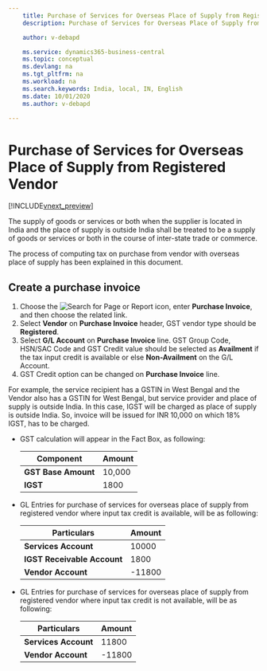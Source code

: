 ```yaml
---
    title: Purchase of Services for Overseas Place of Supply from Registered Vendor
    description: Purchase of Services for Overseas Place of Supply from Registered Vendor

    author: v-debapd

    ms.service: dynamics365-business-central
    ms.topic: conceptual
    ms.devlang: na
    ms.tgt_pltfrm: na
    ms.workload: na
    ms.search.keywords: India, local, IN, English
    ms.date: 10/01/2020
    ms.author: v-debapd

---
```

# Purchase of Services for Overseas Place of Supply from Registered Vendor

[!INCLUDE[vnext_preview](../../includes/vnext_preview.md)]

The supply of goods or services or both when the supplier is located in India and the place of supply is outside India shall be treated to be a supply of goods or services or both in the course of inter-state trade or commerce.

The process of computing tax on purchase from vendor with overseas place of supply has been explained in this document.

## Create a purchase invoice

1. Choose the ![Search for Page or Report](image/search_small.png "Search for Page or Report icon") icon, enter **Purchase Invoice**, and then choose the related link.
2. Select **Vendor** on **Purchase Invoice** header, GST vendor type should be **Registered**.
3. Select **G/L Account** on **Purchase Invoice** line. GST Group Code, HSN/SAC Code and GST Credit value should be selected as **Availment** if the tax input credit is available or else **Non-Availment** on the G/L Account. 
4. GST Credit option can be changed on **Purchase Invoice** line.

For example, the service recipient has a GSTIN in West Bengal and the Vendor also has a GSTIN for West Bengal, but service provider and place of supply is outside India. In this case, IGST will be charged as place of supply is outside India. So, invoice will be issued for INR 10,000 on which 18% IGST, has to be charged.

- GST calculation will appear in the Fact Box, as following:
    
    |Component|Amount|
    |----------------------------------|---------------------------------------|  
    |**GST Base Amount**|10,000|  
    |**IGST**|1800|

- GL Entries for purchase of services for overseas place of supply from registered vendor where input tax credit is available, will be as following:
    
    |Particulars|Amount|
    |----------------------------------|---------------------------------------|  
    |**Services Account**|10000|
    |**IGST Receivable Account**|1800|  
    |**Vendor Account**|-11800|

- GL Entries for purchase of services for overseas place of supply from registered vendor where input tax credit is not available, will be as following:
    
    |Particulars|Amount|
    |----------------------------------|---------------------------------------|  
    |**Services Account**|11800|
    |**Vendor Account**|-11800|






































